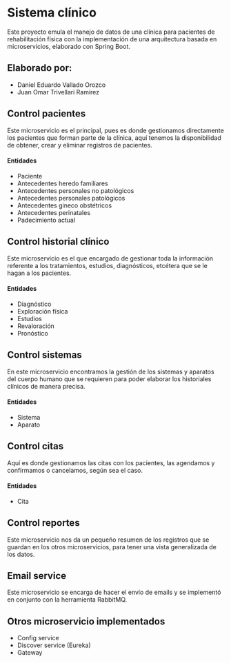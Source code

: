 # Sistema clínico
Este proyecto emula el manejo de datos de una clínica para pacientes de rehabilitación física con la implementación de una arquitectura basada en microservicios, elaborado con Spring Boot.

## Elaborado por:
- Daniel Eduardo Vallado Orozco
- Juan Omar Trivellari Ramirez

## Control pacientes
Este microservicio es el principal, pues es donde gestionamos directamente los pacientes que forman parte de la clínica, aquí tenemos la disponibilidad de obtener, crear y eliminar registros de pacientes.

#### Entidades
- Paciente
- Antecedentes heredo familiares
- Antecedentes personales no patológicos
- Antecedentes personales patológicos
- Antecedentes gineco obstétricos
- Antecedentes perinatales
- Padecimiento actual

## Control historial clínico
Este microservicio es el que encargado de gestionar toda la información referente a los tratamientos, estudios, diagnósticos, etcétera que se le hagan a los pacientes.
#### Entidades
- Diagnóstico
- Exploración física
- Estudios
- Revaloración
- Pronóstico

## Control sistemas
En este microservicio encontramos la gestión de los sistemas y aparatos del cuerpo humano que se requieren para poder elaborar los historiales clínicos de manera precisa.
#### Entidades
- Sistema
- Aparato

## Control citas
Aquí es donde gestionamos las citas con los pacientes, las agendamos y confirmamos o cancelamos, según sea el caso.
#### Entidades
- Cita

## Control reportes
Este microservicio nos da un pequeño resumen de los registros que se guardan en los otros microservicios, para tener una vista generalizada de los datos.

## Email service
Este microservicio se encarga de hacer el envío de emails y se implementó en conjunto con la herramienta RabbitMQ.

## Otros microservicio implementados
- Config service
- Discover service (Eureka)
- Gateway
